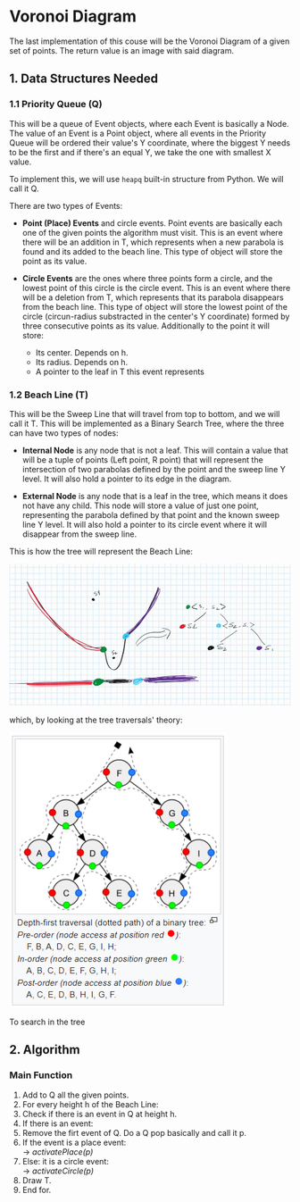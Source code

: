 # Voronoi Diagram

The last implementation of this couse will be the Voronoi Diagram of a given set of points. The return value is an image with said diagram.

## 1. Data Structures Needed

### 1.1 Priority Queue (Q)

This will be a queue of Event objects, where each Event is basically a Node. The value of an Event is a Point object, where all events in the Priority Queue will be ordered their value's Y coordinate, where the biggest Y needs to be the first and if there's an equal Y, we take the one with smallest X value. <br />

To implement this, we will use `heapq` built-in structure from Python. We will call it Q. <br />

There are two types of Events: 

- **Point (Place) Events** and circle events. Point events are basically each one of the given points the algorithm must visit. This is an event where there will be an addition in T, which represents when a new parabola is found and its added to the beach line. This type of object will store the point as its value.

- **Circle Events** are the ones where three points form a circle, and the lowest point of this circle is the circle event. This is an event where there will be a deletion from T, which represents that its parabola disappears from the beach line. This type of object will store the lowest point of the circle (circun-radius substracted in the center's Y coordinate) formed by three consecutive points as its value. Additionally to the point it will store:

    - Its center. Depends on h.
    - Its radius. Depends on h.
    - A pointer to the leaf in T this event represents

### 1.2 Beach Line (T)

This will be the Sweep Line that will travel from top to bottom, and we will call it T. This will be implemented as a Binary Search Tree, where the three can have two types of nodes:

- **Internal Node** is any node that is not a leaf. This will contain a value that will be a tuple of points (Left point, R point) that will represent the intersection of two parabolas defined by the point and the sweep line Y level. It will also hold a pointer to its edge in the diagram.

- **External Node** is any node that is a leaf in the tree, which means it does not have any child. This node will store a value of just one point, representing the parabola defined by that point and the known sweep line Y level. It will also hold a pointer to its circle event where it will disappear from the sweep line.

This is how the tree will represent the Beach Line: <br />

![image](https://github.com/the-other-mariana/computational-geometry/blob/master/voronoi/res/T-structure.png?raw=true) <br />

which, by looking at the tree traversals' theory:

![image](https://github.com/the-other-mariana/computational-geometry/blob/master/voronoi/res/tree-traversals.png?raw=true) <br />

To search in the tree

## 2. Algorithm


### Main Function

1. Add to Q all the given points.
2. For every height h of the Beach Line:
3. Check if there is an event in Q at height h.
4. If there is an event:
5. Remove the firt event of Q. Do a Q pop basically and call it p.
6. If the event is a place event: <br />
    -> *activatePlace(p)*
7. Else: it is a circle event: <br />
    -> *activateCircle(p)*
8. Draw T.
9. End for.